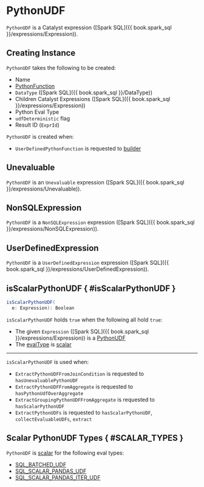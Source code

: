 # PythonUDF

`PythonUDF` is a Catalyst expression ([Spark SQL]({{ book.spark_sql }}/expressions/Expression)).

## Creating Instance

`PythonUDF` takes the following to be created:

* <span id="name"> Name
* <span id="func"> [PythonFunction](../PythonFunction.md)
* <span id="dataType"> `DataType` ([Spark SQL]({{ book.spark_sql }}/DataType))
* <span id="children"> Children Catalyst Expressions ([Spark SQL]({{ book.spark_sql }}/expressions/Expression))
* <span id="evalType"> Python Eval Type
* <span id="udfDeterministic"> `udfDeterministic` flag
* <span id="resultId"> Result ID (`ExprId`)

`PythonUDF` is created when:

* `UserDefinedPythonFunction` is requested to [builder](UserDefinedPythonFunction.md#builder)

## Unevaluable

`PythonUDF` is an `Unevaluable` expression ([Spark SQL]({{ book.spark_sql }}/expressions/Unevaluable)).

## NonSQLExpression

`PythonUDF` is a `NonSQLExpression` expression ([Spark SQL]({{ book.spark_sql }}/expressions/NonSQLExpression)).

## UserDefinedExpression

`PythonUDF` is a `UserDefinedExpression` expression ([Spark SQL]({{ book.spark_sql }}/expressions/UserDefinedExpression)).

## isScalarPythonUDF { #isScalarPythonUDF }

```scala
isScalarPythonUDF(
  e: Expression): Boolean
```

`isScalarPythonUDF` holds `true` when the following all hold `true`:

* The given `Expression` ([Spark SQL]({{ book.spark_sql }}/expressions/Expression)) is a [PythonUDF](PythonUDF.md)
* The [evalType](#evalType) is [scalar](#SCALAR_TYPES)

---

`isScalarPythonUDF` is used when:

* `ExtractPythonUDFFromJoinCondition` is requested to `hasUnevaluablePythonUDF`
* `ExtractPythonUDFFromAggregate` is requested to `hasPythonUdfOverAggregate`
* `ExtractGroupingPythonUDFFromAggregate` is requested to `hasScalarPythonUDF`
* `ExtractPythonUDFs` is requested to `hasScalarPythonUDF`, `collectEvaluableUDFs`, `extract`

## Scalar PythonUDF Types { #SCALAR_TYPES }

`PythonUDF` is [scalar](#isScalarPythonUDF) for the following eval types:

* [SQL_BATCHED_UDF](../sql/PythonEvalType.md#SQL_BATCHED_UDF)
* [SQL_SCALAR_PANDAS_UDF](../sql/PythonEvalType.md#SQL_SCALAR_PANDAS_UDF)
* [SQL_SCALAR_PANDAS_ITER_UDF](../sql/PythonEvalType.md#SQL_SCALAR_PANDAS_ITER_UDF)
